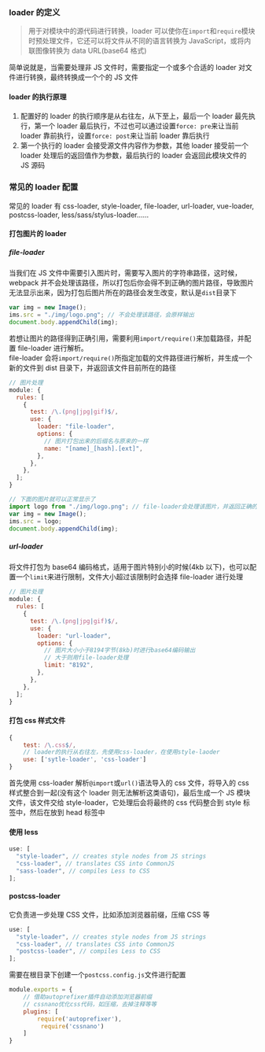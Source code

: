 ### loader 的定义

> 用于对模块中的源代码进行转换，loader 可以使你在`import`和`require`模块时预处理文件，它还可以将文件从不同的语言转换为 JavaScript，或将内联图像转换为 data URL(base64 格式)

简单说就是，当需要处理非 JS 文件时，需要指定一个或多个合适的 loader 对文件进行转换，最终转换成一个个的 JS 文件

#### loader 的执行原理

1. 配置好的 loader 的执行顺序是从右往左，从下至上，最后一个 loader 最先执行，第一个 loader 最后执行，不过也可以通过设置`force: pre`来让当前 loader 靠前执行，设置`force: post`来让当前 loader 靠后执行
2. 第一个执行的 loader 会接受源文件内容作为参数，其他 loader 接受前一个 loader 处理后的返回值作为参数，最后执行的 loader 会返回此模块文件的 JS 源码

### 常见的 loader 配置

常见的 loader 有 css-loader, style-loader, file-loader, url-loader, vue-loader, postcss-loader, less/sass/stylus-loader......

#### 打包图片的 loader

##### file-loader

当我们在 JS 文件中需要引入图片时，需要写入图片的字符串路径，这时候，webpack 并不会处理该路径，所以打包后你会得不到正确的图片路径，导致图片无法显示出来，因为打包后图片所在的路径会发生改变，默认是`dist`目录下

```js
var img = new Image();
ims.src = "./img/logo.png"; // 不会处理该路径，会原样输出
document.body.appendChild(img);
```

若想让图片的路径得到正确引用，需要利用`import/require()`来加载路径，并配置 file-loader 进行解析。  
file-loader 会将`import/require()`所指定加载的文件路径进行解析，并生成一个新的文件到 dist 目录下，并返回该文件目前所在的路径

```js
// 图片处理
module: {
  rules: [
    {
      test: /\.(png|jpg|gif)$/,
      use: {
        loader: "file-loader",
        options: {
          // 图片打包出来的后缀名与原来的一样
          name: "[name]_[hash].[ext]",
        },
      },
    },
  ];
}
```

```js
// 下面的图片就可以正常显示了
import logo from "./img/logo.png"; // file-loader会处理该图片，并返回正确的路径给logo变量
var img = new Image();
ims.src = logo;
document.body.appendChild(img);
```

##### url-loader

将文件打包为 base64 编码格式，适用于图片特别小的时候(4kb 以下)，也可以配置一个`limit`来进行限制，文件大小超过该限制时会选择 file-loader 进行处理

```js
// 图片处理
module: {
  rules: [
    {
      test: /\.(png|jpg|gif)$/,
      use: {
        loader: "url-loader",
        options: {
          // 图片大小小于8194字节(8kb)时进行base64编码输出
          // 大于则用file-loader处理
          limit: "8192",
        },
      },
    },
  ];
}
```

#### 打包 css 样式文件

```js
{
    test: /\.css$/,
    // loader的执行从右往左，先使用css-loader，在使用style-laoder
    use: ['sytle-loader', 'css-loader']
}
```

首先使用 css-loader 解析`@import`或`url()`语法导入的 css 文件，将导入的 css 样式整合到一起(没有这个 loader 则无法解析这类语句)，最后生成一个 JS 模块文件，该文件交给 style-loader，它处理后会将最终的 css 代码整合到 style 标签中，然后在放到 head 标签中

#### 使用 less

```js
use: [
  "style-loader", // creates style nodes from JS strings
  "css-loader", // translates CSS into CommonJS
  "sass-loader", // compiles Less to CSS
];
```
#### postcss-loader
它负责进一步处理 CSS 文件，比如添加浏览器前缀，压缩 CSS 等
```js
use: [
  "style-loader", // creates style nodes from JS strings
  "css-loader", // translates CSS into CommonJS
  "postcss-loader", // compiles Less to CSS
];
```
需要在根目录下创建一个`postcss.config.js`文件进行配置
```js
module.exports = {
    // 借助autoprefixer插件自动添加浏览器前缀
    // cssnano优化css代码，如压缩，去掉注释等等
    plugins: [
        require('autoprefixer'),
         require('cssnano') 
    ]
}
```